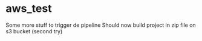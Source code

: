 # aws_test
Some more stuff to trigger de pipeline
Should now build project in zip file on s3 bucket (second try)
